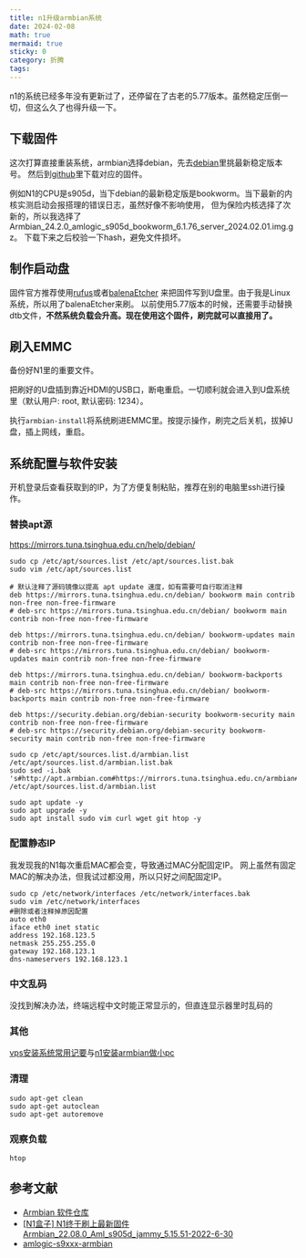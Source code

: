 ```yaml
---
title: n1升级armbian系统
date: 2024-02-08
math: true
mermaid: true
sticky: 0
category: 折腾
tags:
---
```


n1的系统已经多年没有更新过了，还停留在了古老的5.77版本。虽然稳定压倒一切，但这么久了也得升级一下。

## 下载固件

这次打算直接重装系统，armbian选择debian，先去[debian](https://www.debian.org/releases/index.zh-cn.html)里挑最新稳定版本号。
然后到[github](https://github.com/ophub/amlogic-s9xxx-armbian)里下载对应的固件。

例如N1的CPU是s905d，当下debian的最新稳定版是bookworm。当下最新的内核实测启动会报搭理的错误日志，虽然好像不影响使用，
但为保险内核选择了次新的，所以我选择了Armbian_24.2.0_amlogic_s905d_bookworm_6.1.76_server_2024.02.01.img.gz。
下载下来之后校验一下hash，避免文件损坏。

## 制作启动盘

固件官方推荐使用[rufus](https://rufus.ie/)或者[balenaEtcher](https://etcher.balena.io/)
来把固件写到U盘里。由于我是Linux系统，所以用了balenaEtcher来刷。
以前使用5.77版本的时候，还需要手动替换dtb文件，**不然系统负载会升高。现在使用这个固件，刷完就可以直接用了。**

## 刷入EMMC

备份好N1里的重要文件。

把刷好的U盘插到靠近HDMI的USB口，断电重启。一切顺利就会进入到U盘系统里（默认用户: root, 默认密码: 1234）。

执行`armbian-install`将系统刷进EMMC里。按提示操作，刷完之后关机，拔掉U盘，插上网线，重启。

## 系统配置与软件安装

开机登录后查看获取到的IP，为了方便复制粘贴，推荐在别的电脑里ssh进行操作。

### 替换apt源

https://mirrors.tuna.tsinghua.edu.cn/help/debian/

```shell
sudo cp /etc/apt/sources.list /etc/apt/sources.list.bak
sudo vim /etc/apt/sources.list

# 默认注释了源码镜像以提高 apt update 速度，如有需要可自行取消注释
deb https://mirrors.tuna.tsinghua.edu.cn/debian/ bookworm main contrib non-free non-free-firmware
# deb-src https://mirrors.tuna.tsinghua.edu.cn/debian/ bookworm main contrib non-free non-free-firmware

deb https://mirrors.tuna.tsinghua.edu.cn/debian/ bookworm-updates main contrib non-free non-free-firmware
# deb-src https://mirrors.tuna.tsinghua.edu.cn/debian/ bookworm-updates main contrib non-free non-free-firmware

deb https://mirrors.tuna.tsinghua.edu.cn/debian/ bookworm-backports main contrib non-free non-free-firmware
# deb-src https://mirrors.tuna.tsinghua.edu.cn/debian/ bookworm-backports main contrib non-free non-free-firmware

deb https://security.debian.org/debian-security bookworm-security main contrib non-free non-free-firmware
# deb-src https://security.debian.org/debian-security bookworm-security main contrib non-free non-free-firmware
```

```shell
sudo cp /etc/apt/sources.list.d/armbian.list /etc/apt/sources.list.d/armbian.list.bak
sudo sed -i.bak 's#http://apt.armbian.com#https://mirrors.tuna.tsinghua.edu.cn/armbian#g' /etc/apt/sources.list.d/armbian.list
```

```shell
sudo apt update -y
sudo apt upgrade -y
sudo apt install sudo vim curl wget git htop -y
```

### 配置静态IP

我发现我的N1每次重启MAC都会变，导致通过MAC分配固定IP。
网上虽然有固定MAC的解决办法，但我试过都没用，所以只好之间配固定IP。

```shell
sudo cp /etc/network/interfaces /etc/network/interfaces.bak
sudo vim /etc/network/interfaces
#删除或者注释掉原因配置
auto eth0
iface eth0 inet static
address 192.168.123.5
netmask 255.255.255.0
gateway 192.168.123.1
dns-nameservers 192.168.123.1
```

### 中文乱码

没找到解决办法，终端远程中文时能正常显示的，但直连显示器里时乱码的

### 其他

[vps安装系统常用记要](./27.vps安装系统常用记要)与[n1安装armbian做小pc](./11.n1安装armbian做小pc)

### 清理

```shell
sudo apt-get clean
sudo apt-get autoclean
sudo apt-get autoremove
```

### 观察负载

```shell
htop
```

## 参考文献

+ [Armbian 软件仓库](https://mirrors.tuna.tsinghua.edu.cn/help/armbian/)
+ [[N1盒子] N1终于刷上最新固件Armbian_22.08.0_Aml_s905d_jammy_5.15.51-2022-6-30](https://www.right.com.cn/forum/thread-8242071-1-1.html)
+ [amlogic-s9xxx-armbian](https://github.com/ophub/amlogic-s9xxx-armbian/tree/main)
